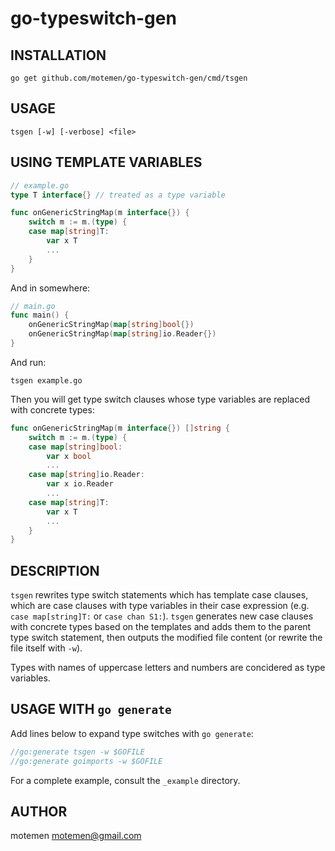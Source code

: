 go-typeswitch-gen
=================

## INSTALLATION

    go get github.com/motemen/go-typeswitch-gen/cmd/tsgen

## USAGE

    tsgen [-w] [-verbose] <file>

## USING TEMPLATE VARIABLES

~~~go
// example.go
type T interface{} // treated as a type variable

func onGenericStringMap(m interface{}) {
    switch m := m.(type) {
    case map[string]T:
        var x T
        ...
    }
}
~~~

And in somewhere:

~~~go
// main.go
func main() {
    onGenericStringMap(map[string]bool{})
    onGenericStringMap(map[string]io.Reader{})
}
~~~

And run:

	tsgen example.go

Then you will get type switch clauses whose type variables are replaced with concrete types:

~~~go
func onGenericStringMap(m interface{}) []string {
    switch m := m.(type) {
    case map[string]bool:
        var x bool
        ...
    case map[string]io.Reader:
        var x io.Reader
        ...
    case map[string]T:
        var x T
        ...
    }
}
~~~

## DESCRIPTION

`tsgen` rewrites type switch statements which has template case clauses, which are case clauses with type variables in their case expression (e.g. `case map[string]T:` or `case chan S1:`). `tsgen` generates new case clauses with concrete types based on the templates and adds them to the parent type switch statement, then outputs the modified file content (or rewrite the file itself with `-w`).

Types with names of uppercase letters and numbers are concidered as type variables.

## USAGE WITH `go generate`

Add lines below to expand type switches with `go generate`:

~~~go
//go:generate tsgen -w $GOFILE
//go:generate goimports -w $GOFILE
~~~

For a complete example, consult the `_example` directory.

## AUTHOR

motemen <motemen@gmail.com>
